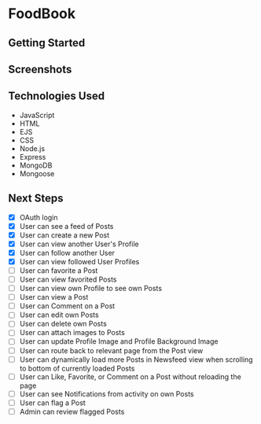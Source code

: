 # FoodBook

## Getting Started

## Screenshots

## Technologies Used

- JavaScript
- HTML
- EJS
- CSS
- Node.js
- Express
- MongoDB
- Mongoose

## Next Steps

- [x] OAuth login
- [x] User can see a feed of Posts
- [x] User can create a new Post
- [x] User can view another User's Profile
- [x] User can follow another User
- [x] User can view followed User Profiles
- [ ] User can favorite a Post
- [ ] User can view favorited Posts
- [ ] User can view own Profile to see own Posts
- [ ] User can view a Post
- [ ] User can Comment on a Post
- [ ] User can edit own Posts
- [ ] User can delete own Posts
- [ ] User can attach images to Posts
- [ ] User can update Profile Image and Profile Background Image
- [ ] User can route back to relevant page from the Post view
- [ ] User can dynamically load more Posts in Newsfeed view when scrolling to bottom of currently loaded Posts
- [ ] User can Like, Favorite, or Comment on a Post without reloading the page
- [ ] User can see Notifications from activity on own Posts
- [ ] User can flag a Post
- [ ] Admin can review flagged Posts